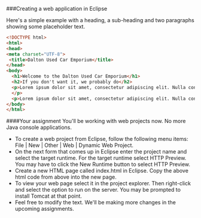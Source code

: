 ###Creating a web application in Eclipse

Here's a simple example with a heading, a sub-heading and two paragraphs showing some placeholder text.

```html
<!DOCTYPE html>
<html>
<head>
<meta charset="UTF-8">
 <title>Dalton Used Car Emporium</title>
</head>
<body>
  <h1>Welcome to the Dalton Used Car Emporium</h1> 
  <h2>If you don't want it, we probably do</h2>
  <p>Lorem ipsum dolor sit amet, consectetur adipiscing elit. Nulla consequat faucibus dictum. Nam varius urna velit.
  </p>
  <p>Lorem ipsum dolor sit amet, consectetur adipiscing elit. Nulla consequat faucibus dictum. Nam varius urna velit. Sed tincidunt sapien augue, eu rutrum quam imperdiet eu. Phasellus nunc nisi, commodo eget congue eget, rhoncus imperdiet arcu.</p>
</body>
</html>
```


####Your assignment
You'll be working with web projects now. No more Java console applications.
* To create a web project from Eclipse, follow the following menu items: File | New | Other | Web | Dynamic Web Project.  
* On the next form that comes up in Eclipse enter the project name and select the target runtime. For the target runtime select HTTP Preview. You may have to click the New Runtime button to select HTTP Preview.
* Create a new HTML page called index.html in Eclipse. Copy the above html code from above into the new page.
* To view your web page select it in the project explorer. Then right-click and select the option to run on the server. You may be prompted to install Tomcat at that point.
* Feel free to modify the text. We'll be making more changes in the upcoming assignments.
